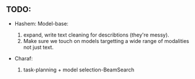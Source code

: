 ## TODO:
* Hashem: Model-base:
    1. expand, write text cleaning for describtions (they're messy).
    2. Make sure we touch on models targetting a wide range of modalities not just text.

* Charaf: 
    1. task-planning + model selection-BeamSearch